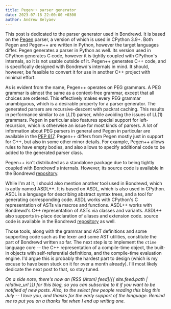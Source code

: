 ```yaml
---
title: Pegen++ parser generator
date: 2023-07-18 22:00:00 +0300
author: Andrew Belyaev
---
```


This post is dedicated to the parser generator used in Bondrewd. It is
based on the [Pegen](https://github.com/we-like-parsers/pegen) parser, a
version of which is used in CPython 3.9+. Both Pegen and Pegen++ are written
in Python, however the target languages differ. Pegen generates a parser in
Python as well. Its version used in CPython generates C code, however it is
tightly coupled with CPython's internals, so it is not usable outside of it.
Pegen++ generates C++ code, and is specifically designed with Bondrewd's
internals in mind. It should, however, be feasible to convert it for use in
another C++ project with minimal effort.

As is evident from the name, Pegen++ operates on PEG grammars. A PEG grammar
is almost the same as a context-free grammar, except that all choices are
ordered. This effectively makes every PEG grammar unambiguous, which is a
desirable property for a parser generator. The generated parsers are
recursive-descent with packrat caching. This results in performance similar
to an LL(1) parser, while avoiding the issues of LL(1) grammars. Pegen in
particular also features special support for left-recursion, which is
otherwise an issue for most kinds of parsers. A lot of information about PEG
parsers in general and Pegen in particular are available in the
[PEP 617](https://peps.python.org/pep-0617/). Pegen++ differs from Pegen
mostly just in support for C++, but also in some other minor details. For
example, Pegen++ allows rules to have empty bodies, and also allows to specify
additional code to be added to the generated parser class.

Pegen++ isn't distributed as a standalone package due to being tightly coupled
with Bondrewd's internals. However, its source code is available in the Bondrewd
[repository](https://github.com/abel1502/bondrewd/tree/master/tools/pegen++).

While I'm at it, I should also mention another tool used in Bondrewd, which is
aptly named ASDL++. It is based on ASDL, which is also used in CPython. ASDL
is a language for describing abstract syntax trees, and a tool for generating
corresponding code. ASDL works with CPython's C representation of ASTs via
macros and functions. ASDL++ works with Bondrewd's C++ representation of ASTs
via classes and variants. ASDL++ also supports in-place declaration of aliases
and extension code. source code is available in the Bondrewd
[repository](https://github.com/abel1502/bondrewd/tree/master/tools/asdl++)
as well. 

Those tools, along with the grammar and AST definitions and some supporting
code such as the lexer and some AST utilities, constitute the part of Bondrewd
written so far. The next step is to implement the `ctime` language core --
the C++ representation of a compile-time object, the built-in objects with
self-referential definitions, and the compile-time evaluation engine. I'd
argue this is probably the hardest part to design (which is my excuse to have
been stuck on it for over a month already). I'll most likely dedicate the next
post to that, so stay tuned.

_On a side note, there's now an
[RSS (Atom) feed]({{ site.feed.path | relative_url }}) for this blog, so you
can subscribe to it if you want to be notified of new posts. Also, to the
select few people reading this blog this July -- I love you, and thanks for
the early support of the language. Remind me to put you on a thanks list when I
end up writing one._
